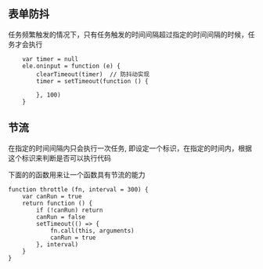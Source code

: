 ## 表单防抖
任务频繁触发的情况下，只有任务触发的时间间隔超过指定的时间间隔的时候，任务才会执行
```
    var timer = null
    ele.oninput = function (e) {
        clearTimeout(timer)  // 防抖动实现
        timer = setTimeout(function () {

        }, 100)
    }
```

## 节流

在指定的时间间隔内只会执行一次任务, 即设定一个标识，在指定的时间内，根据这个标识来判断是否可以执行代码

下面的的函数用来让一个函数具有节流的能力

```
function throttle (fn, interval = 300) {
    var canRun = true
    return function () {
        if (!canRun) return 
        canRun = false
        setTimeout(() => {
            fn.call(this, arguments)
            canRun = true
        }, interval)
    }
}
```